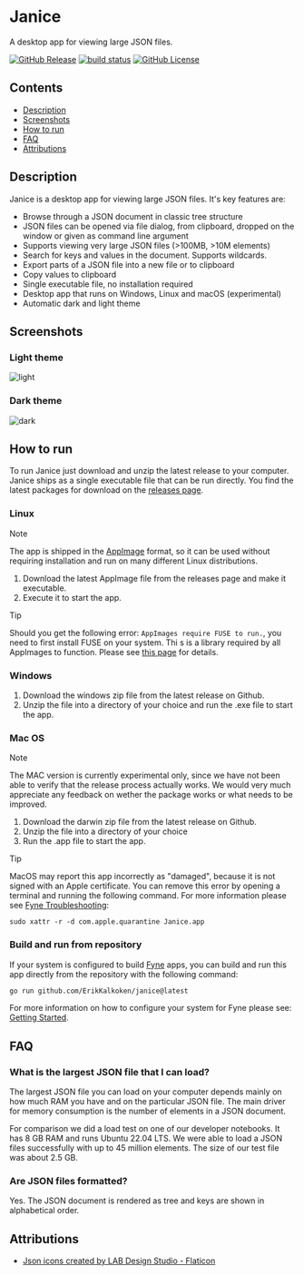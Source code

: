 # Janice

A desktop app for viewing large JSON files.

[![GitHub Release](https://img.shields.io/github/v/release/ErikKalkoken/janice)](https://github.com/ErikKalkoken/janice)
[![build status](https://github.com/ErikKalkoken/janice/actions/workflows/ci-cd.yml/badge.svg)](https://github.com/ErikKalkoken/janice/actions/workflows/ci-cd.yml)
[![GitHub License](https://img.shields.io/github/license/ErikKalkoken/janice)](https://github.com/ErikKalkoken/janice)

## Contents

- [Description](#description)
- [Screenshots](#screenshots)
- [How to run](#how-to-run)
- [FAQ](#faq)
- [Attributions](#attributions)

## Description

Janice is a desktop app for viewing large JSON files. It's key features are:

- Browse through a JSON document in classic tree structure
- JSON files can be opened via file dialog, from clipboard, dropped on the window or given as command line argument
- Supports viewing very large JSON files (>100MB, >10M elements)
- Search for keys and values in the document. Supports wildcards.
- Export parts of a JSON file into a new file or to clipboard
- Copy values to clipboard
- Single executable file, no installation required
- Desktop app that runs on Windows, Linux and macOS (experimental)
- Automatic dark and light theme

## Screenshots

### Light theme

![light](https://cdn.imgpile.com/f/0IrYBjJ_xl.png)

### Dark theme

![dark](https://cdn.imgpile.com/f/bdQBc3q_xl.png)

## How to run

To run Janice just download and unzip the latest release to your computer. Janice ships as a single executable file that can be run directly. You find the latest packages for download on the [releases page](https://github.com/ErikKalkoken/janice/releases).

### Linux

> [!NOTE]
> The app is shipped in the [AppImage](https://appimage.org/) format, so it can be used without requiring installation and run on many different Linux distributions.

1. Download the latest AppImage file from the releases page and make it executable.
1. Execute it to start the app.

> [!TIP]
> Should you get the following error: `AppImages require FUSE to run.`, you need to first install FUSE on your system. Thi s is a library required by all AppImages to function. Please see [this page](https://docs.appimage.org/user-guide/troubleshooting/fuse.html#the-appimage-tells-me-it-needs-fuse-to-run) for details.

### Windows

1. Download the windows zip file from the latest release on Github.
1. Unzip the file into a directory of your choice and run the .exe file to start the app.

### Mac OS

> [!NOTE]
> The MAC version is currently experimental only, since we have not been able to verify that the release process actually works. We would very much appreciate any feedback on wether the package works or what needs to be improved.

1. Download the darwin zip file from the latest release on Github.
1. Unzip the file into a directory of your choice
1. Run the .app file to start the app.

> [!TIP]
> MacOS may report this app incorrectly as "damaged", because it is not signed with an Apple certificate. You can remove this error by opening a terminal and running the following command. For more information please see [Fyne Troubleshooting](https://docs.fyne.io/faq/troubleshoot#distribution):
>
> ```sudo xattr -r -d com.apple.quarantine Janice.app```

### Build and run from repository

If your system is configured to build [Fyne](https://fyne.io/) apps, you can build and run this app directly from the repository with the following command:

```sh
go run github.com/ErikKalkoken/janice@latest
```

For more information on how to configure your system for Fyne please see: [Getting Started](https://docs.fyne.io/started/).

## FAQ

### What is the largest JSON file that I can load?

The largest JSON file you can load on your computer depends mainly on how much RAM you have and on the particular JSON file. The main driver for memory consumption is the number of elements in a JSON document.

For comparison we did a load test on one of our developer notebooks. It has 8 GB RAM and runs Ubuntu 22.04 LTS. We were able to load a JSON files successfully with up to 45 million elements. The size of our test file was about 2.5 GB.

### Are JSON files formatted?

Yes. The JSON document is rendered as tree and keys are shown in alphabetical order.

## Attributions

- [Json icons created by LAB Design Studio - Flaticon](https://www.flaticon.com/free-icons/json)
